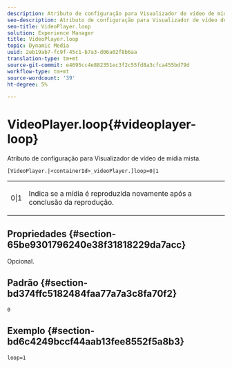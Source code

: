 ```yaml
---
description: Atributo de configuração para Visualizador de vídeo de mídia mista.
seo-description: Atributo de configuração para Visualizador de vídeo de mídia mista.
seo-title: VideoPlayer.loop
solution: Experience Manager
title: VideoPlayer.loop
topic: Dynamic Media
uuid: 2eb19ab7-fc9f-45c1-b7a3-d06a02f8b6aa
translation-type: tm+mt
source-git-commit: e4695cc4e882351ec3f2c55fd8a3cfca455bd79d
workflow-type: tm+mt
source-wordcount: '39'
ht-degree: 5%

---
```



# VideoPlayer.loop{#videoplayer-loop}

Atributo de configuração para Visualizador de vídeo de mídia mista.

`[VideoPlayer.|<containerId>_videoPlayer.]loop=0|1`

<table id="table_2A4F898BBF88417DB0834B7F78637F5D"> 
 <tbody> 
  <tr> 
   <td colname="col1"> <p> <span class="codeph"> 0|1</span> </p> </td> 
   <td colname="col2"> <p>Indica se a mídia é reproduzida novamente após a conclusão da reprodução. </p> </td> 
  </tr> 
 </tbody> 
</table>

## Propriedades {#section-65be9301796240e38f31818229da7acc}

Opcional.

## Padrão {#section-bd374ffc5182484faa77a7a3c8fa70f2}

`0`

## Exemplo {#section-bd6c4249bccf44aab13fee8552f5a8b3}

`loop=1`
